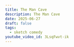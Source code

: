```yaml
---
title: The Man Cave
description: The Man Cave
date: 2025-06-27
draft: false
tags:
  - sketch comedy
youtube_video_id: 3LsqFwvt-ik
---
```

